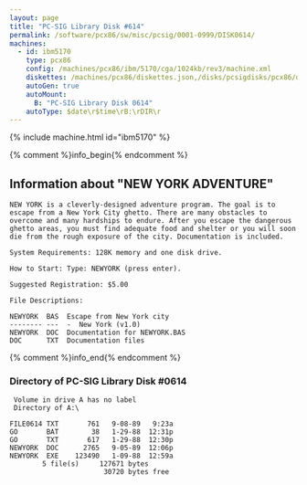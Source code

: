 ```yaml
---
layout: page
title: "PC-SIG Library Disk #614"
permalink: /software/pcx86/sw/misc/pcsig/0001-0999/DISK0614/
machines:
  - id: ibm5170
    type: pcx86
    config: /machines/pcx86/ibm/5170/cga/1024kb/rev3/machine.xml
    diskettes: /machines/pcx86/diskettes.json,/disks/pcsigdisks/pcx86/diskettes.json
    autoGen: true
    autoMount:
      B: "PC-SIG Library Disk 0614"
    autoType: $date\r$time\rB:\rDIR\r
---
```


{% include machine.html id="ibm5170" %}

{% comment %}info_begin{% endcomment %}

## Information about "NEW YORK ADVENTURE"

    NEW YORK is a cleverly-designed adventure program. The goal is to
    escape from a New York City ghetto. There are many obstacles to
    overcome and many hardships to endure. After you escape the dangerous
    ghetto areas, you must find adequate food and shelter or you will soon
    die from the rough exposure of the city. Documentation is included.
    
    System Requirements: 128K memory and one disk drive.
    
    How to Start: Type: NEWYORK (press enter).
    
    Suggested Registration: $5.00
    
    File Descriptions:
    
    NEWYORK  BAS  Escape from New York city
    -------- ---  -  New York (v1.0)
    NEWYORK  DOC  Documentation for NEWYORK.BAS
    DOC      TXT  Documentation files
{% comment %}info_end{% endcomment %}


### Directory of PC-SIG Library Disk #0614

     Volume in drive A has no label
     Directory of A:\

    FILE0614 TXT       761   9-08-89   9:23a
    GO       BAT        38   1-29-88  12:31p
    GO       TXT       617   1-29-88  12:30p
    NEWYORK  DOC      2765   9-05-89  12:06p
    NEWYORK  EXE    123490   1-09-88  12:59a
            5 file(s)     127671 bytes
                           30720 bytes free

